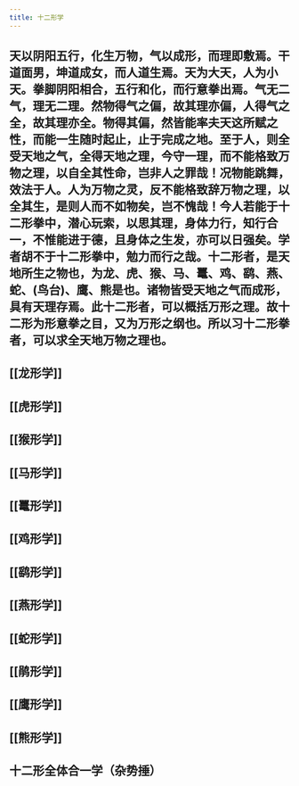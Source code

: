 ```yaml
---
title: 十二形学
---
```


## 天以阴阳五行，化生万物，气以成形，而理即敷焉。干道面男，坤道成女，而人道生焉。天为大天，人为小天。拳脚阴阳相合，五行和化，而行意拳出焉。气无二气，理无二理。然物得气之偏，故其理亦偏，人得气之全，故其理亦全。物得其偏，然皆能率夫天这所赋之性，而能一生随时起止，止于完成之地。至于人，则全受天地之气，全得天地之理，今守一理，而不能格致万物之理，以自全其性命，岂非人之罪哉！况物能跳舞，效法于人。人为万物之灵，反不能格致辞万物之理，以全其生，是则人而不如物矣，岂不愧哉！今人若能于十二形拳中，潜心玩索，以思其理，身体力行，知行合一，不惟能进于德，且身体之生发，亦可以日强矣。学者胡不于十二形拳中，勉力而行之哉。十二形者，是天地所生之物也，为龙、虎、猴、马、鼍、鸡、鹞、燕、蛇、(鸟台)、鹰、熊是也。诸物皆受天地之气而成形，具有天理存焉。此十二形者，可以概括万形之理。故十二形为形意拳之目，又为万形之纲也。所以习十二形拳者，可以求全天地万物之理也。

## [[龙形学]]
## [[虎形学]]
## [[猴形学]]
## [[马形学]]
## [[鼍形学]]
## [[鸡形学]]
## [[鹞形学]]
## [[燕形学]]
## [[蛇形学]]
## [[鹃形学]]
## [[鹰形学]]
## [[熊形学]]
## 十二形全体合一学（杂势捶）
##
